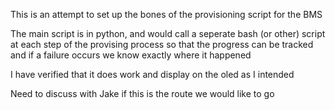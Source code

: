 This is an attempt to set up the bones of the provisioning script for the BMS

The main script is in python, and would call a seperate bash (or other) script at each step of the provising process so that the progress can be tracked and if a failure occurs we know exactly where it happened

I have verified that it does work and display on the oled as I intended

Need to discuss with Jake if this is the route we would like to go
